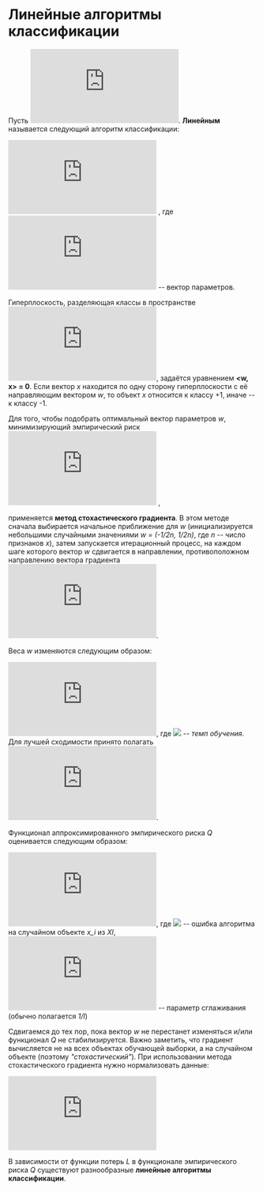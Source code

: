 # Линейные алгоритмы классификации
Пусть ![](https://latex.codecogs.com/gif.latex?X%20%3D%20%5Cmathbb%7BR%7D%5E%7Bn%7D%2C%20Y%20%3D%20%5Cleft%20%5C%7B%20-1%3B%20&plus;1%20%5Cright%20%5C%7D). **Линейным** называется следующий алгоритм классификации:

![](https://latex.codecogs.com/gif.latex?a%28x%2C%20w%29%20%3D%20sign%20%3Cw%2C%20x%3E) ,
где ![](https://latex.codecogs.com/gif.latex?w%20%5Cepsilon%20%5Cmathbb%7BR%7D%5En) -- вектор параметров.

Гиперплоскость, разделяющая классы в пространстве ![](https://latex.codecogs.com/gif.latex?%5Cmathbb%7BR%7D%5En), задаётся уравнением **<w, x> = 0**. Если вектор *x* находится по одну сторону гиперплоскости с её направляющим вектором *w*, то объект *x* относится к классу +1, иначе -- к классу -1.

Для того, чтобы подобрать оптимальный вектор параметров *w*, минимизирующий эмпирический риск ![](https://latex.codecogs.com/gif.latex?Q%28w%2C%20X%5El%29%20%3D%20%5Csum_%7Bi%20%3D%201%7D%5E%7Bl%7DL%28%3Cw%2C%20x_i%3Ey_i%29) ,

применяется **метод стохастического градиента**. В этом методе сначала выбирается начальное приближение для *w* (инициализируется небольшими случайными значениями *w = (-1/2n, 1/2n)*, где *n* -- число признаков *x*), затем запускается итерационный процесс, на каждом шаге которого вектор *w* сдвигается в направлении, противоположном направлению вектора градиента ![](https://latex.codecogs.com/gif.latex?Q%27%28w%2C%20X%5El%29).

Веса *w* изменяются следующим образом:

![](https://latex.codecogs.com/gif.latex?w%20%3D%20w%20-%20%5Ceta%20Q%27%28w%29), где ![](https://latex.codecogs.com/gif.latex?%5Ceta%20>%200) -- *темп обучения*. Для лучшей сходимости принято полагать ![](https://latex.codecogs.com/gif.latex?%5Ceta%20%3D%20%5Cfrac%7B1%7D%7Biteration%7D).

Функционал аппроксимированного эмпирического риска *Q* оценивается следующим образом:

![](https://latex.codecogs.com/gif.latex?Q%20%3D%20%281%20-%20%5Clambda%29Q%20&plus;%20%5Clambda*%5Cvarepsilon_i), где ![](https://latex.codecogs.com/gif.latex?%5Cvarepsilon_i%20%3D%20L%28<w%2C%20x_i>y_i%29) -- ошибка алгоритма на случайном объекте *x_i* из *Xl*, ![](https://latex.codecogs.com/gif.latex?%5Clambda) -- параметр сглаживания (обычно полагается *1/l*)

Сдвигаемся до тех пор, пока вектор *w* не перестанет изменяться и/или функционал *Q* не стабилизируется. Важно заметить, что градиент вычисляется не на всех объектах обучающей выборки, а на случайном объекте (поэтому *"стохастический"*). При использовании метода стохастического градиента нужно нормализовать данные:

![](https://latex.codecogs.com/gif.latex?x%5Ej%20%3D%20%5Cfrac%7Bx%5Ej%20-%20x_%7Bmean%7D%5Ej%7D%7Bx%5Ej_%7Bsd%7D%7D)

В зависимости от функции потерь *L* в функционале эмпирического риска *Q* существуют разнообразные **линейные алгоритмы классификации**.  